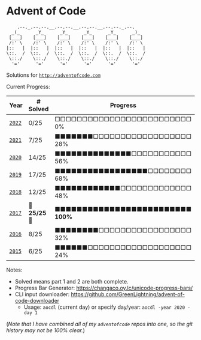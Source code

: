 # Advent of Code

        .--._.--.--.__.--.--.__.--.--.__.--.--._.--.
      _(_      _Y_      _Y_      _Y_      _Y_      _)_
     [___]    [___]    [___]    [___]    [___]    [___]
     /:' \    /:' \    /:' \    /:' \    /:' \    /:' \
    |::   |  |::   |  |::   |  |::   |  |::   |  |::   |
    \::.  /  \::.  /  \::.  /  \::.  /  \::.  /  \::.  /
     \::./    \::./    \::./    \::./    \::./    \::./
      '='      '='      '='      '='      '='      '='


Solutions for [`http://adventofcode.com`](http://adventofcode.com)

Current Progress:

| Year                                     | # Solved      | Progress                            |
| ---------------------------------------- | ------------- | ----------------------------------- |
| [`2022`](https://adventofcode.com/2022)  |  0/25         | □□□□□□□□□□□□□□□□□□□□□□□□□  0%       |
| [`2021`](https://adventofcode.com/2021)  |  7/25         | ■■■■■■■□□□□□□□□□□□□□□□□□□ 28%       |
| [`2020`](https://adventofcode.com/2020)  | 14/25         | ■■■■■■■■■■■■■■□□□□□□□□□□□ 56%       |
| [`2019`](https://adventofcode.com/2019)  | 17/25         | ■■■■■■■■■■■■■■■■■□□□□□□□□ 68%       |
| [`2018`](https://adventofcode.com/2018)  | 12/25         | ■■■■■■■■■■■■□□□□□□□□□□□□□ 48%       |
| [`2017`](https://adventofcode.com/2017)  | 🎄**25/25**🎄 | ■■■■■■■■■■■■■■■■■■■■■■■■■ **100%**  |
| [`2016`](https://adventofcode.com/2016)  | 8/25          | ■■■■■■■■□□□□□□□□□□□□□□□□□ 32%       |
| [`2015`](https://adventofcode.com/2015)  | 6/25          | ■■■■■■□□□□□□□□□□□□□□□□□□□ 24%       |

Notes:

* Solved means part 1 and 2 are both complete.
* Progress Bar Generator: <https://changaco.oy.lc/unicode-progress-bars/>
* CLI input downloader: <https://github.com/GreenLightning/advent-of-code-downloader>
    * Usage: `aocdl` (current day) or specify day/year: `aocdl -year 2020 -day 1`

(_Note that I have combined all of my `adventofcode` repos into one,
so the git history may not be 100% clear._)
